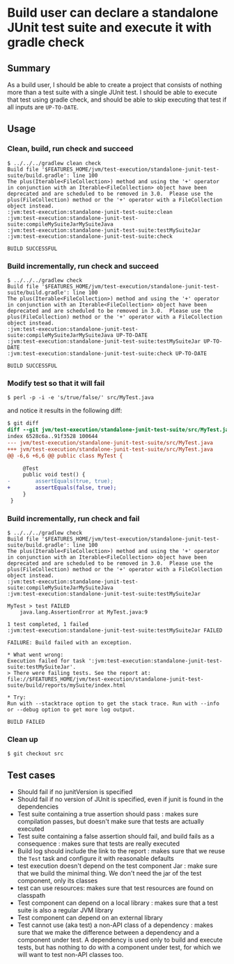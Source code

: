 # Build user can declare a standalone JUnit test suite and execute it with gradle check

## Summary

As a build user, I should be able to create a project that consists of nothing more than a test suite with a single JUnit test. I should be able to execute that test using gradle check, and should be able to skip executing that test if all inputs are `UP-TO-DATE`.

## Usage

### Clean, build, run check and succeed

    $ ../../../gradlew clean check
    Build file '$FEATURES_HOME/jvm/test-execution/standalone-junit-test-suite/build.gradle': line 100
    The plus(Iterable<FileCollection>) method and using the '+' operator in conjunction with an Iterable<FileCollection> object have been deprecated and are scheduled to be removed in 3.0.  Please use the plus(FileCollection) method or the '+' operator with a FileCollection object instead.
    :jvm:test-execution:standalone-junit-test-suite:clean
    :jvm:test-execution:standalone-junit-test-suite:compileMySuiteJarMySuiteJava
    :jvm:test-execution:standalone-junit-test-suite:testMySuiteJar
    :jvm:test-execution:standalone-junit-test-suite:check

    BUILD SUCCESSFUL


### Build incrementally, run check and succeed

    $ ../../../gradlew check
    Build file '$FEATURES_HOME/jvm/test-execution/standalone-junit-test-suite/build.gradle': line 100
    The plus(Iterable<FileCollection>) method and using the '+' operator in conjunction with an Iterable<FileCollection> object have been deprecated and are scheduled to be removed in 3.0.  Please use the plus(FileCollection) method or the '+' operator with a FileCollection object instead.
    :jvm:test-execution:standalone-junit-test-suite:compileMySuiteJarMySuiteJava UP-TO-DATE
    :jvm:test-execution:standalone-junit-test-suite:testMySuiteJar UP-TO-DATE
    :jvm:test-execution:standalone-junit-test-suite:check UP-TO-DATE

    BUILD SUCCESSFUL


### Modify test so that it will fail

    $ perl -p -i -e 's/true/false/' src/MyTest.java

and notice it results in the following diff:

```diff
$ git diff
diff --git jvm/test-execution/standalone-junit-test-suite/src/MyTest.java jvm/test-execution/standalone-junit-test-suite/src/MyTest.java
index 6528c6a..91f3528 100644
--- jvm/test-execution/standalone-junit-test-suite/src/MyTest.java
+++ jvm/test-execution/standalone-junit-test-suite/src/MyTest.java
@@ -6,6 +6,6 @@ public class MyTest {

     @Test
     public void test() {
-        assertEquals(true, true);
+        assertEquals(false, true);
     }
 }
```

### Build incrementally, run check and fail

    $ ../../../gradlew check
    Build file '$FEATURES_HOME/jvm/test-execution/standalone-junit-test-suite/build.gradle': line 100
    The plus(Iterable<FileCollection>) method and using the '+' operator in conjunction with an Iterable<FileCollection> object have been deprecated and are scheduled to be removed in 3.0.  Please use the plus(FileCollection) method or the '+' operator with a FileCollection object instead.
    :jvm:test-execution:standalone-junit-test-suite:compileMySuiteJarMySuiteJava
    :jvm:test-execution:standalone-junit-test-suite:testMySuiteJar

    MyTest > test FAILED
        java.lang.AssertionError at MyTest.java:9

    1 test completed, 1 failed
    :jvm:test-execution:standalone-junit-test-suite:testMySuiteJar FAILED

    FAILURE: Build failed with an exception.

    * What went wrong:
    Execution failed for task ':jvm:test-execution:standalone-junit-test-suite:testMySuiteJar'.
    > There were failing tests. See the report at: file://$FEATURES_HOME/jvm/test-execution/standalone-junit-test-suite/build/reports/mySuite/index.html

    * Try:
    Run with --stacktrace option to get the stack trace. Run with --info or --debug option to get more log output.

    BUILD FAILED


### Clean up

    $ git checkout src

## Test cases

- Should fail if no junitVersion is specified
- Should fail if no version of JUnit is specified, even if junit is found in the dependencies
- Test suite containing a true assertion should pass : makes sure compilation passes, but doesn't make sure that tests are actually executed
- Test suite containing a false assertion should fail, and build fails as a consequence : makes sure that tests are really executed
- Build log should include the link to the report : makes sure that we reuse the `Test` task and configure it with reasonable defaults
- test execution doesn't depend on the test component Jar : make sure that we build the minimal thing. We don't need the jar of the test component, only its classes
- test can use resources: makes sure that test resources are found on classpath
- Test component can depend on a local library : makes sure that a test suite is also a regular JVM library
- Test component can depend on an external library
- Test cannot use (aka test) a non-API class of a dependency : makes sure that we make the difference between a dependency and a component under test. A dependency is used only to build and execute tests, but has nothing to do with a component under test, for which we will want to test non-API classes too.


